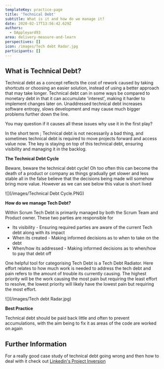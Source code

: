 ```yaml
---
templateKey: practice-page
title: 'Technical Debt'
subtitle: What is it and how do we manage it?
date: 2020-02-17T13:56:42.629Z
authors:
  - DAppleyard93
area: delivery-measure-and-learn
perspectives: []
icon: /images/Tech debt Radar.jpg
participants: []
---
```

## What is Technical Debt?

Technical debt as a concept reflects the cost of rework caused by taking shortcuts or choosing an easier solution, instead of using a better approach that may take longer. Technical debt can in some ways be compared to monetary debt in that it can accumulate 'interest', making it harder to implement changes later on. Unaddressed technical debt increases software entropy, slows development and may cause much bigger problems further down the line. 

You may question if it causes all these issues why use it in the first play? 

In the short term ; Technical debt is not necessarily a bad thing, and sometimes technical debt is required to move projects forward and access value now. The key is staying on top of this technical debt, ensuring visibility and managing it in the backlog.



**The Technical Debt Cycle**

Beware, beware the technical debt cycle! Oh too often this can become the death of a product or company as things gradually get slower and less stable all in the false believe that the decisions being made will somehow bring more value.  However as we can see below this value is short lived

![](/images/Technical Debt Cycle.PNG)

**How do we manage Tech Debt?**

Within Scrum Tech Debt is primarily managed by both the Scrum Team and Product owner. These two parties are responsible for

* Its visibility - Ensuring required parties are aware of the current Tech debt along with its impact
* When its created - Making informed decisions as to when to take on the debt
* When/how its addressed - Making informed decisions as to when/how to pay that debt off



One helpful tool for categorising Tech Debt is a Tech Debt Radiator. Here effort relates to how much work is needed to address the tech debt and pain refers to the amount of trouble its currently causing. The highest priority will be the work causing the most pain but requiring the least effort to resolve, the lowest priority will likely have the lowest pain but requiring the most effort. 

![](/images/Tech debt Radar.jpg)



**Best Practice**

Technical debt should be paid back little and often to prevent accumulations, with the aim being to fix it as areas of the code are worked on again



## Further Information

For a really good case study of technical debt going wrong and then how to deal with it check out  [Linkedin's Project Inversion](https://www.linkedin.com/pulse/when-your-tech-debt-comes-due-kevin-scott/)
